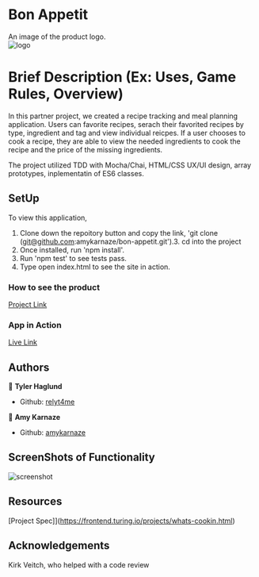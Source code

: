 # Bon Appetit 

An image of the product logo.  
![logo](images/image.png)

# Brief Description (Ex: Uses, Game Rules, Overview)
  In this partner project, we created a recipe tracking and meal planning application. Users can favorite recipes, serach their favorited recipes by type, ingredient and tag and view individual reicpes. If a user chooses to cook a recipe, they are able to view the needed ingredients to cook the recipe and the price of the missing ingredients.

  The project utilized TDD with Mocha/Chai, HTML/CSS UX/UI design, array prototypes, inplementatin of ES6 classes.

## SetUp

To view this application,
1) Clone down the repoitory button and copy the link, 'git clone (git@github.com:amykarnaze/bon-appetit.git').3. cd into the project
2) Once installed, run 'npm install'.
3) Run 'npm test' to see tests pass.
4) Type open index.html to see the site in action.

### How to see the product

[Project Link](https://github.com/amykarnaze/bon-appetit)

### App in Action

[Live Link](https://google.com)

## Authors

👤 **Tyler Haglund**
- Github: [relyt4me](https://github.com/relyt4me)

👤 **Amy Karnaze**
- Github: [amykarnaze](https://github.com/amykarnaze/bon-appetit/commits?author=relyt4me)

## ScreenShots of Functionality

![screenshot](images/image.png)

## Resources

[Project Spec]](https://frontend.turing.io/projects/whats-cookin.html)

## Acknowledgements

Kirk Veitch, who helped with a code review
